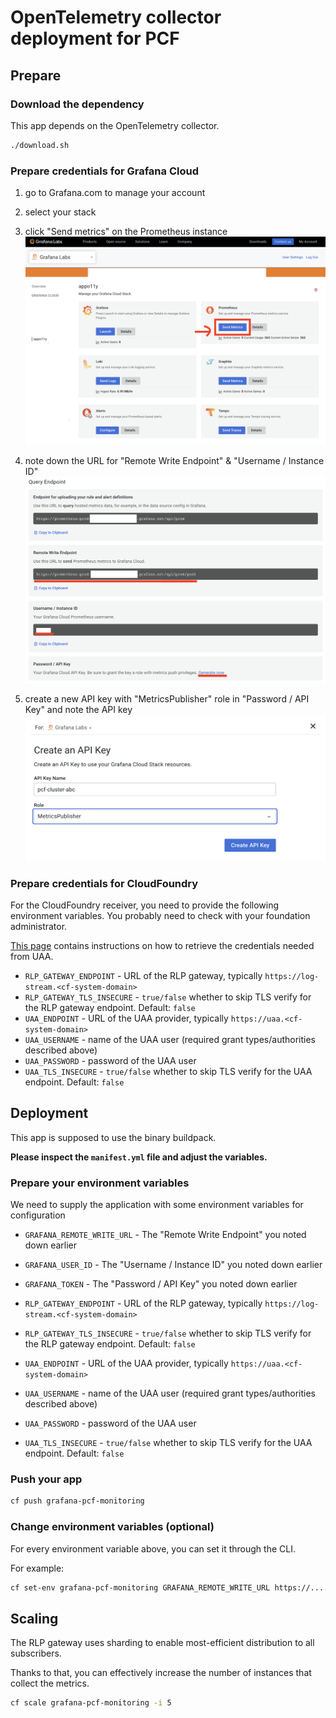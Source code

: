 # OpenTelemetry collector deployment for PCF

## Prepare

### Download the dependency

This app depends on the OpenTelemetry collector.

```bash
./download.sh
```

### Prepare credentials for Grafana Cloud

1. go to Grafana.com to manage your account
2. select your stack
3. click "Send metrics" on the Prometheus instance
![./resources/stack.png](./resources/stack.png)

4. note down the URL for "Remote Write Endpoint" & "Username / Instance ID"
![./resources/prom.png](./resources/prom.png)

5. create a new API key with "MetricsPublisher" role in "Password / API Key" and note the API key
![./resources/stack.png](./resources/apikey.png)

### Prepare credentials for CloudFoundry

For the CloudFoundry receiver, you need to provide the following environment variables. You probably
need to check with your foundation administrator.

[This page](https://github.com/open-telemetry/opentelemetry-collector-contrib/tree/main/receiver/cloudfoundryreceiver#authentication) contains instructions on how to retrieve the credentials needed from UAA.

* `RLP_GATEWAY_ENDPOINT` - URL of the RLP gateway, typically `https://log-stream.<cf-system-domain>`
* `RLP_GATEWAY_TLS_INSECURE` - `true/false` whether to skip TLS verify for the RLP gateway endpoint. Default: `false`
* `UAA_ENDPOINT` - URL of the UAA provider, typically `https://uaa.<cf-system-domain>`
* `UAA_USERNAME` - name of the UAA user (required grant types/authorities described above)
* `UAA_PASSWORD` - password of the UAA user
* `UAA_TLS_INSECURE` - `true/false` whether to skip TLS verify for the UAA endpoint. Default: `false`

## Deployment

This app is supposed to use the binary buildpack.

**Please inspect the `manifest.yml` file and adjust the variables.**

### Prepare your environment variables

We need to supply the application with some environment variables for configuration

* `GRAFANA_REMOTE_WRITE_URL` - The "Remote Write Endpoint" you noted down earlier
* `GRAFANA_USER_ID` - The "Username / Instance ID" you noted down earlier
* `GRAFANA_TOKEN` - The "Password / API Key" you noted down earlier

* `RLP_GATEWAY_ENDPOINT` - URL of the RLP gateway, typically `https://log-stream.<cf-system-domain>`
* `RLP_GATEWAY_TLS_INSECURE` - `true/false` whether to skip TLS verify for the RLP gateway endpoint. Default: `false`
* `UAA_ENDPOINT` - URL of the UAA provider, typically `https://uaa.<cf-system-domain>`
* `UAA_USERNAME` - name of the UAA user (required grant types/authorities described above)
* `UAA_PASSWORD` - password of the UAA user
* `UAA_TLS_INSECURE` - `true/false` whether to skip TLS verify for the UAA endpoint. Default: `false`

### Push your app

```bash
cf push grafana-pcf-monitoring
```

### Change environment variables (optional)

For every environment variable above, you can set it through the CLI.

For example:

```bash
cf set-env grafana-pcf-monitoring GRAFANA_REMOTE_WRITE_URL https://...../api/prom/push
```

## Scaling

The RLP gateway uses sharding to enable most-efficient distribution to all subscribers.

Thanks to that, you can effectively increase the number of instances that collect the metrics.

```bash
cf scale grafana-pcf-monitoring -i 5
```
